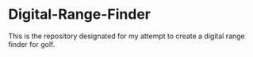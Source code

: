 # Digital-Range-Finder
This is the repository designated for my attempt to create a digital range finder for golf.
